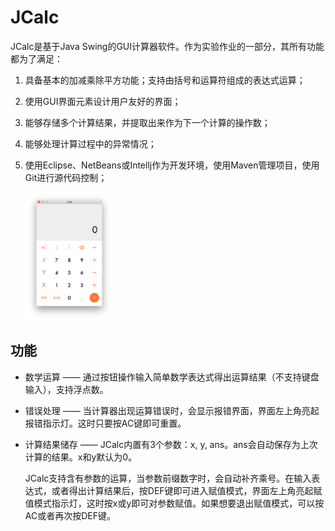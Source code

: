 # JCalc

JCalc是基于Java Swing的GUI计算器软件。作为实验作业的一部分，其所有功能都为了满足：

1. 具备基本的加减乘除平方功能；支持由括号和运算符组成的表达式运算；

2. 使用GUI界面元素设计用户友好的界面；

3. 能够存储多个计算结果，并提取出来作为下一个计算的操作数；

4. 能够处理计算过程中的异常情况；

5. 使用Eclipse、NetBeans或Intellj作为开发环境，使用Maven管理项目，使用Git进行源代码控制；

   <img src="https://github.com/JerryFaker/JCalc/blob/master/README.assets/Screenshot.png" alt="image-20200421010527897" style="zoom:20%;" />

## 功能

- 数学运算 —— 通过按钮操作输入简单数学表达式得出运算结果（不支持键盘输入），支持浮点数。

- 错误处理 —— 当计算器出现运算错误时，会显示报错界面，界面左上角亮起报错指示灯。这时只要按AC键即可重置。

- 计算结果储存 —— JCalc内置有3个参数：x, y, ans。ans会自动保存为上次计算的结果。x和y默认为0。

  JCalc支持含有参数的运算，当参数前缀数字时，会自动补齐乘号。在输入表达式，或者得出计算结果后，按DEF键即可进入赋值模式，界面左上角亮起赋值模式指示灯，这时按x或y即可对参数赋值。如果想要退出赋值模式，可以按AC或者再次按DEF键。
